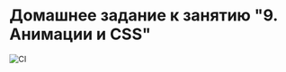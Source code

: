# Домашнее задание к занятию "9. Анимации и CSS"

![CI](https://github.com/juliashovhalova2010/animation/actions/workflows/web.yml/badge.svg)
